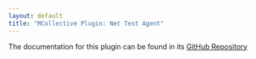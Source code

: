```yaml
---
layout: default
title: "MCollective Plugin: Net Test Agent"
---
```


The documentation for this plugin can be found in its [GitHub Repository](https://github.com/puppetlabs/mcollective-nettest-agent#readme)
